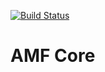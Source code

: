 [![Build Status](https://jenkins.build.msap.io/buildStatus/icon?job=application/AMF/amf-core/master)](https://jenkins.build.msap.io/job/application/job/AMF/job/amf-core/job/master/)

# AMF Core
